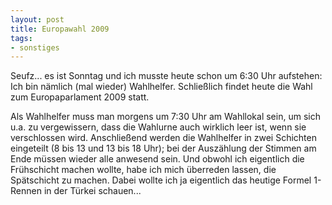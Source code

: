 ```yaml
--- 
layout: post
title: Europawahl 2009
tags: 
- sonstiges
---
```

Seufz... es ist Sonntag und ich musste heute schon um 6:30 Uhr aufstehen: Ich bin nämlich (mal wieder) Wahlhelfer. Schließlich findet heute die Wahl zum Europaparlament 2009 statt.

Als Wahlhelfer muss man morgens um 7:30 Uhr am Wahllokal sein, um sich u.a. zu vergewissern, dass die Wahlurne auch wirklich leer ist, wenn sie verschlossen wird. Anschließend werden die Wahlhelfer in zwei Schichten eingeteilt (8 bis 13 und 13 bis 18 Uhr); bei der Auszählung der Stimmen am Ende müssen wieder alle anwesend sein. Und obwohl ich eigentlich die Frühschicht machen wollte, habe ich mich überreden lassen, die Spätschicht zu machen. Dabei wollte ich ja eigentlich das heutige Formel 1-Rennen in der Türkei schauen...
